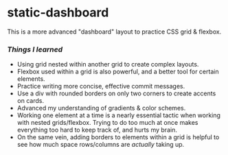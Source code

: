 # static-dashboard

This is a more advanced "dashboard" layout to practice CSS grid & flexbox. 

### *Things I learned*

* Using grid nested within another grid to create complex layouts. 
* Flexbox used within a grid is also powerful, and a better tool for certain elements. 
* Practice writing more concise, effective commit messages. 
* Use a div with rounded borders on only two corners to create accents on cards. 
* Advanced my understanding of gradients & color schemes. 
* Working one element at a time is a nearly essential tactic when working with nested grids/flexbox. Trying to do too much at once makes everything too hard to keep track of, and hurts my brain. 
* On the same vein, adding borders to elements within a grid is helpful to see how much space rows/columns are *actually* taking up. 